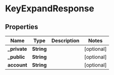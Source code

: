 

# KeyExpandResponse

## Properties

Name | Type | Description | Notes
------------ | ------------- | ------------- | -------------
**_private** | **String** |  |  [optional]
**_public** | **String** |  |  [optional]
**account** | **String** |  |  [optional]



